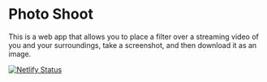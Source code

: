 # Photo Shoot

This is a web app that allows you to place a filter over a streaming video of you and your surroundings, take a screenshot, and then download it as an image.

[![Netlify Status](https://api.netlify.com/api/v1/badges/1195e683-2d0d-4165-bb2c-543daf9da03f/deploy-status)](https://app.netlify.com/sites/photo-shoot/deploys)
